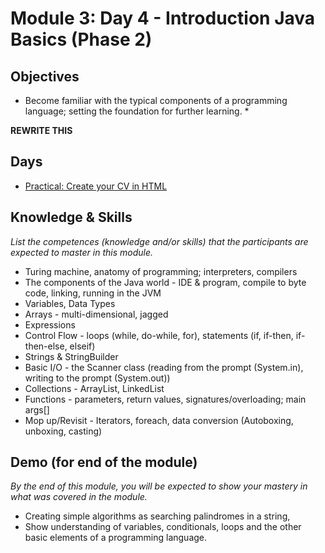 # Module 3: Day 4 - Introduction Java Basics (Phase 2)

## Objectives
* Become familiar with the typical components of a programming language; setting the foundation for further learning. *

**REWRITE THIS**

## Days
- [Practical: Create your CV in HTML](5-cv)

## Knowledge & Skills
*List the competences (knowledge and/or skills) that the participants are expected to master in this module.*
- Turing machine, anatomy of programming; interpreters, compilers 
- The components of the Java world - IDE & program, compile to byte code, linking, running in the JVM
- Variables, Data Types
- Arrays - multi-dimensional, jagged
- Expressions
- Control Flow - loops (while, do-while, for), statements (if, if-then, if-then-else, elseif)
- Strings & StringBuilder
- Basic I/O - the Scanner class (reading from the prompt (System.in), writing to the prompt (System.out))
- Collections - ArrayList, LinkedList
- Functions - parameters, return values, signatures/overloading; main args[]
- Mop up/Revisit - Iterators, foreach, data conversion (Autoboxing, unboxing, casting)

## Demo (for end of the module)
*By the end of this module, you will be expected to show your mastery in what was covered in the module.*
 - Creating simple algorithms as searching palindromes in a string, 
 - Show understanding of variables, conditionals, loops and the other basic elements of a programming language.
